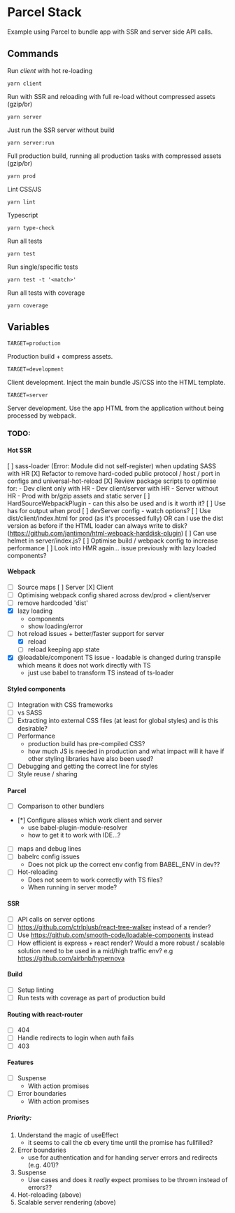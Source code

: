 # Parcel Stack

Example using Parcel to bundle app with SSR and server side API calls.

## Commands

Run *client* with hot re-loading

```
yarn client
```

Run with SSR and reloading with full re-load without compressed assets (gzip/br)
```
yarn server
```

Just run the SSR server without build
```
yarn server:run
```

Full production build, running all production tasks with compressed assets (gzip/br)

```
yarn prod
```

Lint CSS/JS

```
yarn lint
```

Typescript

```
yarn type-check
```

Run all tests

```
yarn test
```

Run single/specific tests

```
yarn test -t '<match>'
```

Run all tests with coverage

```
yarn coverage
```

## Variables

```
TARGET=production
```

Production build + compress assets.

```
TARGET=development
```

Client development. Inject the main bundle JS/CSS into the HTML template.

```
TARGET=server
```

Server development. Use the app HTML from the application without being processed by webpack.

### TODO:

#### Hot SSR

[ ] sass-loader (Error: Module did not self-register) when updating SASS with HR
[X] Refactor to remove hard-coded public protocol / host / port in configs and universal-hot-reload
[X] Review package scripts to optimise for:
    - Dev client only with HR
    - Dev client/server with HR
    - Server without HR
    - Prod with br/gzip assets and static server
[ ] HardSourceWebpackPlugin - can this also be used and is it worth it?
[ ] Use has for output when prod
[ ] devServer config - watch options?
[ ] Use dist/client/index.html for prod (as it's processed fully) OR can I use the dist version as before if the HTML loader
    can always write to disk? (https://github.com/jantimon/html-webpack-harddisk-plugin)
[ ] Can use helmet in server/index.js?
[ ] Optimise build / webpack config to increase performance
[ ] Look into HMR again... issue previously with lazy loaded components?



#### Webpack
- [ ] Source maps
    [ ] Server
    [X] Client
- [ ] Optimising webpack config shared across dev/prod + client/server
- [ ] remove hardcoded 'dist'
- [X] lazy loading
    - components
    - show loading/error
- [ ] hot reload issues + better/faster support for server
    - [X] reload
    - [ ] reload keeping app state
- [X] @loadable/component TS issue - loadable is changed during transpile which means it does not work directly with TS
    - just use babel to transform TS instead of ts-loader

#### Styled components
- [ ] Integration with CSS frameworks
- [ ] vs SASS
- [ ] Extracting into external CSS files (at least for global styles) and is this desirable?
- [ ] Performance
    * production build has pre-compiled CSS?
    * how much JS is needed in production and what impact will it have if other styling libraries have also been used?
- [ ] Debugging and getting the correct line for styles
- [ ] Style reuse / sharing

#### Parcel
- [ ] Comparison to other bundlers
- [*] Configure aliases which work client and server
    - use babel-plugin-module-resolver
    - how to get it to work with IDE...?
- [ ] maps and debug lines
- [ ] babelrc config issues
    * Does not pick up the correct env config from BABEL_ENV in dev??
- [ ] Hot-reloading
    * Does not seem to work correctly with TS files?
    * When running in server mode?

#### SSR
- [ ] API calls on server options
- [ ] https://github.com/ctrlplusb/react-tree-walker instead of a render?
- [ ] Use https://github.com/smooth-code/loadable-components instead
- [ ] How efficient is express + react render? Would a more robust / scalable solution need to be used in a mid/high traffic env? e.g https://github.com/airbnb/hypernova

#### Build
- [ ] Setup linting
- [ ] Run tests with coverage as part of production build

#### Routing with react-router
- [ ] 404
- [ ] Handle redirects to login when auth fails
- [ ] 403

#### Features
- [ ] Suspense
    - With action promises
- [ ] Error boundaries
    - With action promises
        


##### Priority:

1. Understand the magic of useEffect
    - it seems to call the cb every time until the promise has fullfilled?
2. Error boundaries
    - use for authentication and for handing server errors and redirects (e.g. 401)?
3. Suspense
    - Use cases and does it _really_ expect promises to be thrown instead of errors??
4. Hot-reloading (above)
5. Scalable server rendering (above)
  
    
    
    
